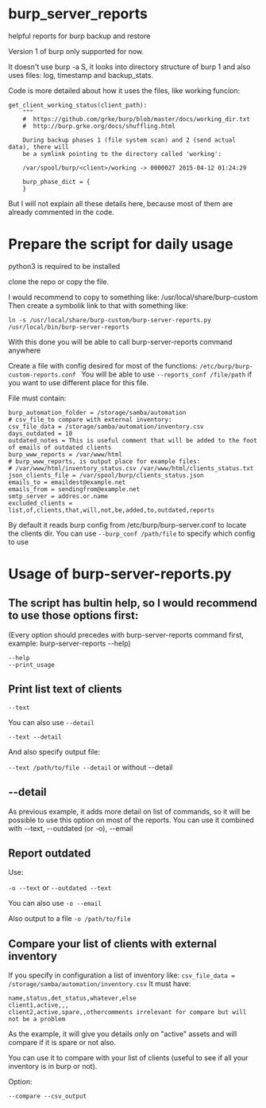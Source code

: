 # burp_server_reports
helpful reports for burp backup and restore

Version 1 of burp only supported for now.

It doesn't use burp -a S, it looks into directory structure of burp 1 and also uses files:
log, timestamp and backup_stats.

Code is more detailed about how it uses the files, like working funcion: 

```
get_client_working_status(client_path):
    """
    #  https://github.com/grke/burp/blob/master/docs/working_dir.txt
    #  http://burp.grke.org/docs/shuffling.html

    During backup phases 1 (file system scan) and 2 (send actual data), there will
    be a symlink pointing to the directory called 'working':

    /var/spool/burp/<client>/working -> 0000027 2015-04-12 01:24:29

    burp_phase_dict = {
    }
```

But I will not explain all these details here, because most of them are already commented in the code. 

# Prepare the script for daily usage

python3 is required to be installed

clone the repo or copy the file. 

I would recommend to copy to something like: /usr/local/share/burp-custom
Then create a symbolik link to that with something like: 

`ln -s /usr/local/share/burp-custom/burp-server-reports.py /usr/local/bin/burp-server-reports`

With this done you will be able to call burp-server-reports command anywhere

Create a file with config desired for most of the functions: `/etc/burp/burp-custom-reports.conf `
You will be able to use `--reports_conf /file/path` if you want to use different place for this file.

File must contain: 

```
burp_automation_folder = /storage/samba/automation
# csv_file_to compare with external inventory:
csv_file_data = /storage/samba/automation/inventory.csv
days_outdated = 10
outdated_notes = This is useful comment that will be added to the foot of emails of outdated clients
burp_www_reports = /var/www/html
# burp_www_reports, is output place for example files:
# /var/www/html/inventory_status.csv /var/www/html/clients_status.txt
json_clients_file = /var/spool/burp/clients_status.json
emails_to = emaildest@example.net
emails_from = sendingfrom@example.net
smtp_server = addres.or.name
excluded_clients = list,of,clients,that,will,not,be,added,to,outdated,reports
```

By default it reads burp config from /etc/burp/burp-server.conf to locate the clients dir.
You can use `--burp_conf /path/file` to specify which config to use

# Usage of burp-server-reports.py

## The script has bultin help, so I would recommend to use those options first:

(Every option should precedes with burp-server-reports command first, example: burp-server-reports --help)
```
--help
--print_usage
```

## Print list text of clients

`--text`

You can also use `--detail`

`--text --detail`

And also specify output file:

`--text /path/to/file --detail` or without --detail 

## --detail 

As previous example, it adds more detail on list of commands, so it will be possible to use this option on most of the reports.
You can use it combined with --text, --outdated (or -o), --email

## Report outdated

Use: 

`-o --text` or `--outdated --text`

You can also use `-o --email`

Also output to a file `-o /path/to/file`

## Compare your list of clients with external inventory

If you specify in configuration a list of inventory like:
`csv_file_data = /storage/samba/automation/inventory.csv`
It must have: 

```
name,status,det_status,whatever,else
client1,active,,,
client2,active,spare,,othercomments irrelevant for compare but will not be a problem
```
As the example, it will give you details only on "active" assets and will compare if it is spare or not also. 

You can use it to compare with your list of clients (useful to see if all your inventory is in burp or not). 

Option: 

`--compare --csv_output`


